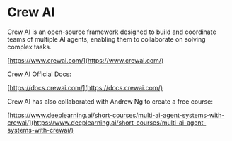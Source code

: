 # Crew AI

Crew AI is an open-source framework designed to build and coordinate teams of multiple AI agents, enabling them to collaborate on solving complex tasks.

[https://www.crewai.com/](https://www.crewai.com/)



Crew AI Official Docs:

[https://docs.crewai.com/](https://docs.crewai.com/)

Crew AI has also collaborated with Andrew Ng to create a free course:

[https://www.deeplearning.ai/short-courses/multi-ai-agent-systems-with-crewai/](https://www.deeplearning.ai/short-courses/multi-ai-agent-systems-with-crewai/)



